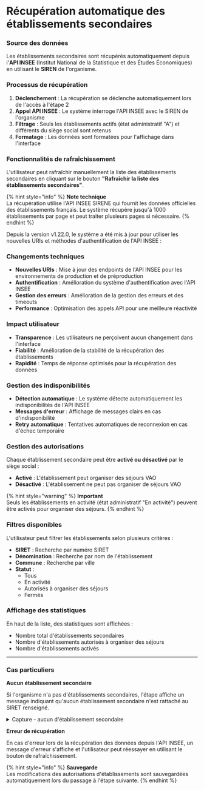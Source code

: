 # Récupération automatique des établissements secondaires

### Source des données

Les établissements secondaires sont récupérés automatiquement depuis l'**API INSEE** (Institut National de la Statistique et des Études Économiques) en utilisant le **SIREN** de l'organisme.

### Processus de récupération

1. **Déclenchement** : La récupération se déclenche automatiquement lors de l'accès à l'étape 2
2. **Appel API INSEE** : Le système interroge l'API INSEE avec le SIREN de l'organisme
3. **Filtrage** : Seuls les établissements actifs (état administratif "A") et différents du siège social sont retenus
4. **Formatage** : Les données sont formatées pour l'affichage dans l'interface

### Fonctionnalités de rafraîchissement

L'utilisateur peut rafraîchir manuellement la liste des établissements secondaires en cliquant sur le bouton **"Rafraîchir la liste des établissements secondaires"**.

{% hint style="info" %}
**Note technique**\
La récupération utilise l'API INSEE SIRENE qui fournit les données officielles des établissements français. Le système récupère jusqu'à 1000 établissements par page et peut traiter plusieurs pages si nécessaire.
{% endhint %}

Depuis la version v1.22.0, le système a été mis à jour pour utiliser les nouvelles URIs et méthodes d'authentification de l'API INSEE :

### Changements techniques

* **Nouvelles URIs** : Mise à jour des endpoints de l'API INSEE pour les environnements de production et de préproduction
* **Authentification** : Amélioration du système d'authentification avec l'API INSEE
* **Gestion des erreurs** : Amélioration de la gestion des erreurs et des timeouts
* **Performance** : Optimisation des appels API pour une meilleure réactivité

### Impact utilisateur

* **Transparence** : Les utilisateurs ne perçoivent aucun changement dans l'interface
* **Fiabilité** : Amélioration de la stabilité de la récupération des établissements
* **Rapidité** : Temps de réponse optimisés pour la récupération des données

### Gestion des indisponibilités

* **Détection automatique** : Le système détecte automatiquement les indisponibilités de l'API INSEE
* **Messages d'erreur** : Affichage de messages clairs en cas d'indisponibilité
* **Retry automatique** : Tentatives automatiques de reconnexion en cas d'échec temporaire

### Gestion des autorisations

Chaque établissement secondaire peut être **activé ou désactivé** par le siège social :

* **Activé** : L'établissement peut organiser des séjours VAO
* **Désactivé** : L'établissement ne peut pas organiser de séjours VAO

{% hint style="warning" %}
**Important**\
Seuls les établissements en activité (état administratif "En activité") peuvent être activés pour organiser des séjours.
{% endhint %}

### Filtres disponibles

L'utilisateur peut filtrer les établissements selon plusieurs critères :

* **SIRET** : Recherche par numéro SIRET
* **Dénomination** : Recherche par nom de l'établissement
* **Commune** : Recherche par ville
* **Statut** :
  * Tous
  * En activité
  * Autorisés à organiser des séjours
  * Fermés

### Affichage des statistiques

En haut de la liste, des statistiques sont affichées :

* Nombre total d'établissements secondaires
* Nombre d'établissements autorisés à organiser des séjours
* Nombre d'établissements activés

***

### Cas particuliers

**Aucun établissement secondaire**

Si l'organisme n'a pas d'établissements secondaires, l'étape affiche un message indiquant qu'aucun établissement secondaire n'est rattaché au SIRET renseigné.

<details>

<summary>Capture - aucun d'établissement secondaire</summary>

<figure><img src="../../../../.gitbook/assets/Capture d’écran 2025-06-29 à 14.51.28.png" alt=""><figcaption></figcaption></figure>

</details>

**Erreur de récupération**

En cas d'erreur lors de la récupération des données depuis l'API INSEE, un message d'erreur s'affiche et l'utilisateur peut réessayer en utilisant le bouton de rafraîchissement.

{% hint style="info" %}
**Sauvegarde**\
Les modifications des autorisations d'établissements sont sauvegardées automatiquement lors du passage à l'étape suivante.
{% endhint %}

